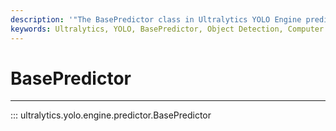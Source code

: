 ```yaml
---
description: '"The BasePredictor class in Ultralytics YOLO Engine predicts object detection in images and videos. Learn to implement YOLO with ease."'
keywords: Ultralytics, YOLO, BasePredictor, Object Detection, Computer Vision, Fast Model, Insights
---
```


# BasePredictor
---
::: ultralytics.yolo.engine.predictor.BasePredictor
<br><br>
